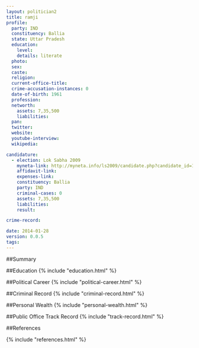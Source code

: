 ```yaml
---
layout: politician2
title: ramji
profile: 
  party: IND
  constituency: Ballia
  state: Uttar Pradesh
  education: 
    level: 
    details: literate
  photo: 
  sex: 
  caste: 
  religion: 
  current-office-title: 
  crime-accusation-instances: 0
  date-of-birth: 1961
  profession: 
  networth: 
    assets: 7,35,500
    liabilities: 
  pan: 
  twitter: 
  website: 
  youtube-interview: 
  wikipedia: 

candidature: 
  - election: Lok Sabha 2009
    myneta-link: http://myneta.info/ls2009/candidate.php?candidate_id=1887
    affidavit-link: 
    expenses-link: 
    constituency: Ballia 
    party: IND
    criminal-cases: 0
    assets: 7,35,500
    liabilities: 
    result:  

crime-record: 

date: 2014-01-28
version: 0.0.5
tags: 
---
```

##Summary


##Education
{% include "education.html" %}


##Political Career
{% include "political-career.html" %}


##Criminal Record
{% include "criminal-record.html" %}


##Personal Wealth
{% include "personal-wealth.html" %}


##Public Office Track Record
{% include "track-record.html" %}


##References


{% include "references.html" %}